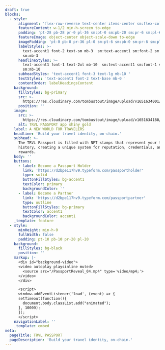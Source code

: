 ```yaml
---
draft: true
blocks:
  - style:
      alignment: 'flex-row-reverse text-center items-center sm:flex-col'
      featureContent: w-1/2 min-h-screen to-edge
      padding: 'pt-28 pb-28 pr-0 pl-36 sm:pt-0 sm:pb-20 sm:pr-6 sm:pl-6'
      featureImage: object-center object-scale-down to-edge
      imagePadding: 'pt-0 pb-0 pr-36 pl-0 sm:pt-6 sm:pb-0 sm:pr-6 sm:pl-6'
      labelStyles: >-
        text-accent1 font-2 text-sm mb-3  sm:text-accent1 sm:font-2 sm:text-xs
        sm:mb-3 
      headlineStyles: >-
        text-accent1 font-1 text-2xl mb-10  sm:text-accent1 sm:font-1 sm:text-xl
        sm:mb-10 
      subheadStyles: 'text-accent1 font-3 text-lg mb-10 '
      textStyles: 'text-accent1 font-2 text-base mb-0 '
      contentOrder: labelHeadingsContent
    background:
      fillStyles: bg-primary
      src: >-
        https://res.cloudinary.com/tombustout/image/upload/v1651634001/dtravel-stars_v8tu2z.jpg
      position: ''
    image:
      src: >-
        https://res.cloudinary.com/tombustout/image/upload/v1651634180/passport-stars_nag474.jpg
      alt: TRVL PASSPORT app shiny gold
    label: A NEW WORLD FOR TRAVELERS
    headline: 'Build your travel identity, on-chain.'
    subhead: >-
      The TRVL Passport is filled with NFT stamps that represent your travel
      history, creating a unique system for reputation, credentials, and
      rewards.
    body: ''
    buttons:
      - label: Become a Passport Holder
        link: 'https://d2bpe117hv9.typeform.com/passportholder'
        type: solid
        buttonFillStyles: bg-accent1
        textColor: primary
        backgroundColor: ''
      - label: Become a Partner
        link: 'https://d2bpe117hv9.typeform.com/passportpartner'
        type: outline
        buttonFillStyles: bg-primary
        textColor: accent1
        backgroundColor: accent1
    _template: feature
  - style:
      minHeight: min-h-0
      fullWidth: false
      padding: pt-10 pb-10 pr-20 pl-20
    background:
      fillStyles: bg-black
      position: ''
    markup: |-
      <div id="background-video">
      <video autoplay playsinline muted>
        <source src="/PassportReveal_04.mp4" type='video/mp4;'>
      </video>
      </div>

      <script>
      window.addEventListener('load', (event) => {
      setTimeout(function(){
        document.body.classList.add("animated");
      }, 10000);
      });
      </script>
    navigationLabel: ''
    _template: embed
meta:
  pageTitle: TRVL PASSPORT
  pageDescription: 'Build your travel identity, on-chain.'
---
```


